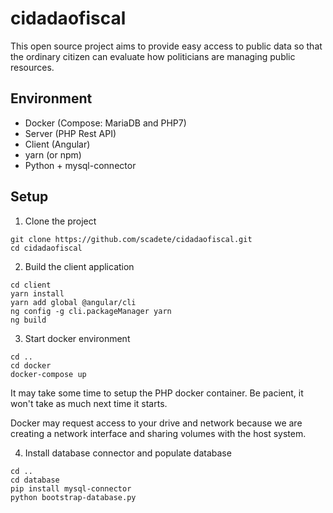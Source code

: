 # cidadaofiscal

This open source project aims to provide easy access to public data so that the ordinary citizen can evaluate how politicians are managing public resources.


## Environment
- Docker (Compose: MariaDB and PHP7)
- Server (PHP Rest API)
- Client (Angular)
- yarn (or npm)
- Python + mysql-connector

## Setup


1) Clone the project
```
git clone https://github.com/scadete/cidadaofiscal.git
cd cidadaofiscal
```

2) Build the client application

```
cd client
yarn install
yarn add global @angular/cli
ng config -g cli.packageManager yarn
ng build
```

3) Start docker environment
```
cd ..
cd docker
docker-compose up
```
It may take some time to setup the PHP docker container. Be pacient, it won't take as much next time it starts.

Docker may request access to your drive and network because we are creating a network interface and sharing volumes with the host system.

4) Install database connector and populate database
```
cd ..
cd database
pip install mysql-connector
python bootstrap-database.py
```